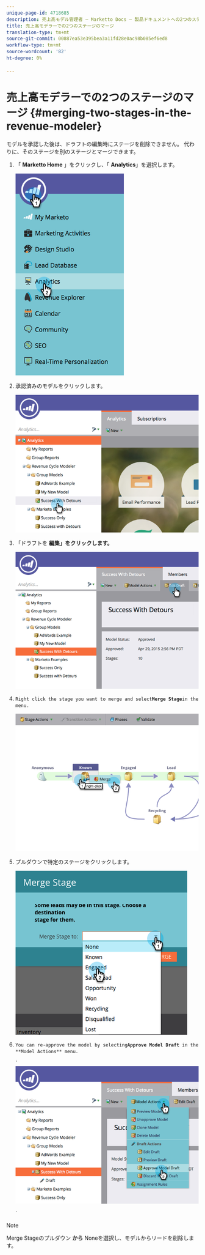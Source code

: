 ```yaml
---
unique-page-id: 4718685
description: 売上高モデル管理者 — Marketto Docs — 製品ドキュメントへの2つのステージのマージ
title: 売上高モデラーでの2つのステージのマージ
translation-type: tm+mt
source-git-commit: 00887ea53e395bea3a11fd28e0ac98b085ef6ed8
workflow-type: tm+mt
source-wordcount: '82'
ht-degree: 0%

---
```



# 売上高モデラーでの2つのステージのマージ {#merging-two-stages-in-the-revenue-modeler}

モデルを承認した後は、ドラフトの編集時にステージを削除できません。 代わりに、そのステージを別のステージとマージできます。

1. 「 **Marketto Home** 」をクリックし、「 **Analytics**」を選択します。

   ![](assets/image2015-4-29-14-3a59-3a9.png)

1. 承認済みのモデルをクリックします。

   ![](assets/image2015-4-29-15-3a3-3a15.png)

1. 「ドラフトを **編集」をクリックします。**

   ![](assets/image2015-4-29-15-3a7-3a3.png)

1. `Right click the stage you want to merge and select`**`Merge Stage`**`in the menu.`

   ![](assets/image2015-4-29-15-3a10-3a6.png)

1. プルダウンで特定のステージをクリックします。

   ![](assets/image2015-4-29-15-3a52-3a5.png)

1. `You can re-approve the model by selecting`**`Approve Model Draft`**` in the **Model Actions** menu.`

   ` ![](assets/image2015-4-29-16-3a5-3a53.png)

   `

>[!NOTE]
>
>Merge Stageのプルダウン **から** Noneを選択し、モデルからリードを削除します。


